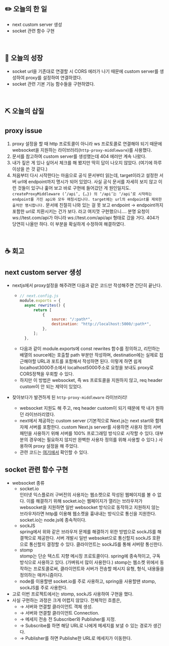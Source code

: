## **✏️ 오늘의 한 일**

- next custom server 생성
- socket 관련 함수 구현

<br>

## **🌈 오늘의 성장**

- socket url을 기존대로 연결할 시 CORS 에러가 나기 때문에 custom server를 생성하여 proxy를 설정하여 연결하였다.
- socket 관련 기본 기능 함수들을 구현하였다.

<br>

## **⛏ 오늘의 삽질**

## proxy issue

1. proxy 설정을 할 때 http 프로토콜이 아니라 ws 프로토콜로 연결해야 되기 때문에 websocket을 지원하는 라이브러리(`http-proxy-middleware`)를 사용했다.
2. 문서를 참고하여 custom server를 생성했는데 404 에러만 계속 나왔다.
3. 내가 짚은 게 있나 싶어서 체크를 해 봤지만 딱히 답이 나오지 않았다. (여기에 하루 이상을 쓴 것 같다.)
4. 처음부터 다시 시작한다는 마음으로 공식 문서부터 읽는데, target이라고 설정한 서버 url에 endpoint까지 명시가 되어 있었다. 사실 공식 문서를 자세히 보지 않고 이런 것들이 있구나 훑어 보고 바로 구현에 들어갔던 게 원인일지도. `createProxyMiddleware (’/api’, {…}) 의 ‘/api’는 ‘/api’로 시작하는 endpoint를 가진 api와 모두 매칭시킵니다. target에는 url의 endpoint를 제외한 출처만 명시합니다.` 문서에 친절히 나와 있는 걸 못 보고 endpoint -> endpoint까지 포함한 url로 치환시키는 건가 보다. 라고 여지껏 구현했으니.... 분명 요청이 ws://test.com/api가 아니라 ws://test.com/api/api 형태로 갔을 거다. 404가 당연히 나올만 하다. 이 부분을 확실하게 수정하여 해결하였다.

<br>

## **☕️ 회고**

## next custom server 생성

- nextjs에서 proxy설정을 해주려면 다음과 같은 코드만 작성해주면 간단히 끝난다.

  - ```javascript
    // next.config.js
    module.exports = {
      async rewrites() {
    	  return [
    		  {
    			  source: "/:path*",
    			  destination: "http://localhost:5000/:path*",
    		  },
    	  ];
      },
    ```
  - 다음과 같이 module.exports에 const rewrites 함수를 정의하고, 리턴하는 배열의 source에는 호출할 path 부분만 작성하며, destination에는 실제로 접근해야할 URL과 포트를 포함해서 작성하면 된다. 이렇게 하면 쉽게 localhost3000주소에서 localhost5000주소로 요청을 보내도 proxy로 CORS정책을 우회할 수 있다.
  - 하지만 이 방법은 websocket, 즉 ws 프로토콜을 지원하지 않고, req header custom이 안 되는 제약이 있었다.

- 찾아보다가 발견하게 된 `http-proxy-middleware` 라이브러리!
  - websocket 지원도 해 주고, req header custom이 되기 때문에 딱 내가 원하던 라이브러리였다.
  - next에서 제공하는 custom server (기본적으로 Next.js는 next start와 함께 자체 서버를 포함한다. custom Next.js server를 사용하면 사용자 정의 서버 패턴을 사용하기 위해 서버를 100% 프로그래밍 방식으로 시작할 수 있다. 대부분의 경우에는 필요하지 않지만 완벽한 사용자 정의를 위해 사용할 수 있다.) 사용하여 proxy 설정을 해 주었다.
  - 관련 코드는 [여기에서](https://github.com/vercel/next.js/tree/canary/examples/custom-server) 확인할 수 있다.

## socket 관련 함수 구현

- websocket 종류
  - socket.io <br />
    인터넷 익스플로러 구버전의 사용자는 웹소켓으로 작성된 웹페이지를 볼 수 없다. 이를 해결하기 위해 socket.io는 웹페이지가 열리는 브라우저가 websocket을 지원하면 일반 websocket 방식으로 동작하고 지원하지 않는 브라우저라면 http를 이용해 웹소켓을 흉내내는 방식으로 통신을 지원한다. socket.io는 node.js에 종속적이다.
  - sockJS <br />
    spring에서 위와 같은 브라우저 문제를 해결하기 위한 방법으로 sockJS를 해결책으로 제공한다. 서버 개발시 일반 websoket으로 통신할지 sockJS 호환으로 통신할지 결정할 수 있다. 클라이언트는 sockJS를 통해 서버랑 통신한다.
  - stomp <br />
    stomp는 단순 텍스트 지향 메시징 프로토콜이다. spring에 종속적이고, 구독방식으로 사용하고 있다. (가벼워서 많이 사용한다.)
    stomp는 웹소켓 위에서 동작하는 프로토콜로써, 클라이언트와 서버가 전송할 메시지 유형, 형식, 내용들을 정의하는 매커니즘이다.
  - node를 이용할땐 socket.io를 주로 사용하고, spring을 사용할땐 stomp, sockJS를 주로 사용한다.
- 고로 이번 프로젝트에서는 stomp, sockJS 사용하여 구현을 했다.
- 사실 구현하는 과정은 크게 어렵지 않았다. 전체적인 흐름은,
  - → 서버와 연결할 클라이언트 객체 생성.
  - → 서버와 연결할 클라이언트 Connection.
  - → 메세지 전송 전 Subscriber와 Publisher를 지정.
  - → Subscribe를 하면 해당 URL로 나에게 메세지를 보낼 수 있는 경로가 생긴다.
  - → Publisher를 하면 Publishe한 URL로 메세지가 이동한다.



